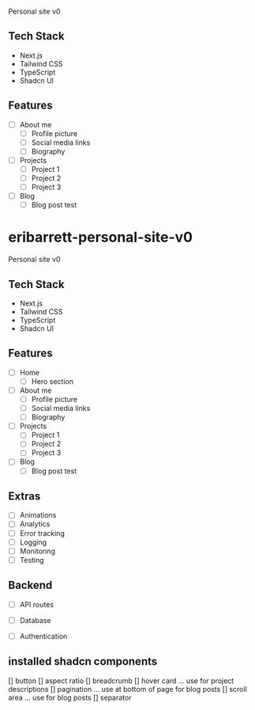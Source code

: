 Personal site v0

## Tech Stack

- Next.js
- Tailwind CSS
- TypeScript
- Shadcn UI

## Features

- [ ] About me
    - [ ] Profile picture
    - [ ] Social media links
    - [ ] Biography

- [ ] Projects
    - [ ] Project 1
    - [ ] Project 2
    - [ ] Project 3
    
- [ ] Blog
    - [ ] Blog post test

# eribarrett-personal-site-v0
Personal site v0

## Tech Stack

- Next.js
- Tailwind CSS
- TypeScript
- Shadcn UI

## Features

- [ ] Home
    - [ ] Hero section

- [ ] About me
    - [ ] Profile picture
    - [ ] Social media links
    - [ ] Biography

- [ ] Projects
    - [ ] Project 1
    - [ ] Project 2
    - [ ] Project 3

- [ ] Blog
    - [ ] Blog post test

## Extras

- [ ] Animations
- [ ] Analytics
- [ ] Error tracking
- [ ] Logging
- [ ] Monitoring
- [ ] Testing

## Backend

- [ ] API routes
- [ ] Database
- [ ] Authentication





##  installed shadcn components

[] button
[] aspect ratio
[] breadcrumb
[] hover card ... use for project descriptions
[] pagination ... use at bottom of page for blog posts
[] scroll area ... use for blog posts
[] separator
